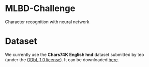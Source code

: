 # MLBD-Challenge
Character recognition with neural network

# Dataset
We currently use the **Chars74K English hnd** dataset submitted by teo (under the [ODbL 1.0 license](http://opendatacommons.org/licenses/odbl/summary/)). It can be downloaded [here](http://mldata.org/repository/tags/data/handwritten-digits).